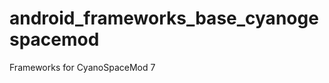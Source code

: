 android_frameworks_base_cyanogespacemod
=======================================

Frameworks for CyanoSpaceMod 7 

